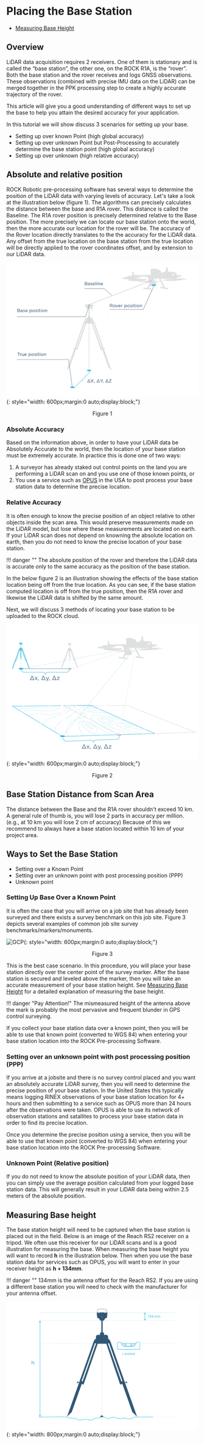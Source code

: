# Placing the Base Station
* [Measuring Base Height](#measuring-base-height)

## Overview

LiDAR data acquisition requires 2 receivers. One of them is stationary and is called the “base station”, the other one, on the ROCK R1A, is the “rover”. Both the base station and the rover receives and logs GNSS observations. These observations (combined with precise IMU data on the LiDAR) can be merged together in the PPK processing step to create a highly accurate trajectory of the rover. 

This article will give you a good understanding of different ways to set up the base to help you attain the desired accuracy for your application.

In this tutorial we will show discuss 3 scenarios for setting up your base.

* Setting up over known Point (high global accuracy)
* Setting up over unknown Point but Post-Processing to accurately determine the base station point (high global accuracy)
* Setting up over unknown (high relative accuracy)



## Absolute and relative position

ROCK Robotic pre-processing software has several ways to determine the position of the LiDAR data with varying levels of accuracy. Let's take a look at the illustration below (figure 1). The algorithms can precisely calculates the distance between the base and R1A rover. This distance is called the Baseline. The R1A rover position is precisely determined relative to the Base position.  The more precisely we can locate our base station onto the world, then the more accurate our location for the rover will be. The accuracy of the Rover location directly translates to the the accuracy for the LiDAR data.  Any offset from the true location on the base station from the true location will be directly applied to the rover coordinates offset, and by extension to our LiDAR data.  

![Base Rover Diagram](../img/Base-Rover-diagram.png){: style="width: 600px;margin:0 auto;display:block;"}
<div style="text-align: center;">
  <figcaption>Figure 1</figcaption>
</div>

### Absolute Accuracy

Based on the information above, in order to have your LiDAR data be Absolutely Accurate to the world, then the location of your base station must be extremely accurate. In practice this is done one of two ways:

1) A surveyor has already staked out control points on the land you are performing a LiDAR scan on and you use one of those known points, or
2) You use a service such as [OPUS](https://geodesy.noaa.gov/OPUS/index.jsp) in the USA to post process your base station data to determine the precise location.

### Relative Accuracy

It is often enough to know the precise position of an object relative to other objects inside the scan area.  This would preserve measurements made on the LiDAR model, but lose where these measurements are located on earth. If your LiDAR scan does not depend on knowning the absolute location on earth, then you do not need to know the precise location of your base station.

!!! danger ""
    The absolute position of the rover and therefore the LiDAR data is accurate only to the same accuracy as the position of the base station.

In the below figure 2 is an illustration showing the effects of the base station location
being off from the true location.  As you can see, if the base station computed location is off from the true position, then the R1A rover and likewise the LiDAR data is shifted by the same amount.  

Next, we will discuss 3 methods of locating your base station to be uploaded to the ROCK cloud.


![LiDAR Shift](../img/LiDAR-Shift.png){: style="width: 600px;margin:0 auto;display:block;"}
<div style="text-align: center;">
    <figcaption>Figure 2</figcaption>
</div>

## Base Station Distance from Scan Area

The distance between the Base and the R1A rover shouldn't exceed 10 km. A general rule of thumb is, you will lose 2 parts in accuracy per million.  (e.g., at 10 km you will lose 2 cm of accuracy)  Because of this we recommend to always have a base station located within 10 km of your project area.


## Ways to Set the Base Station

* Setting over a Known Point
* Setting over an unknown point with post processing position (PPP)
* Unknown point

### Setting Up Base Over a Known Point

It is often the case that you will arrive on a job site that has already been surveyed and there exists a survey benchmark on this job site.  Figure 3 depicts several examples of common job site survey benchmarks/markers/monuments.


![GCP](../img/GCP.png){: style="width: 600px;margin:0 auto;display:block;"}
<div style="text-align: center;">
    <figcaption>Figure 3</figcaption>
</div>


This is the best case scenario. In this procedure, you will place your base station directly over the center point of the survey marker.  After the base station is secured and leveled above the marker, then you will take an accurate measurement of your base station height.  See [Measuring Base Height](#measuring-base-height) for a detailed explanation of measuring the base height.

!!! danger "Pay Attention!"
    The mismeasured height of the antenna above the mark is probably the most pervasive and frequent blunder in GPS control surveying.

If you collect your base station data over a known point, then you will be able to use that known point (converted to WGS 84) when entering your base station location into the ROCK Pre-processing Software.

### Setting over an unknown point with post processing position (PPP)

If you arrive at a jobsite and there is no survey control placed and you want an absolutely accurate LiDAR survey, then you will need to determine the precise position of your base station. In the United States this typically means logging RINEX observations of your base station location for 4+ hours and then submitting to a service such as OPUS more than 24 hours after the observations were taken. OPUS is able to use its network of observation stations and satallites to process your base station data in order to find its precise location.

Once you determine the precise position using a service, then you will be able to use that known point (converted to WGS 84) when entering your base station location into the ROCK Pre-processing Software.

### Unknown Point (Relative position)

If you do not need to know the absolute position of your LiDAR data, then you can simply use the average position calculated from your logged base station data. This will generally result in your LiDAR data being within 2.5 meters of the absolute position.

## Measuring Base height

The base station height will need to be captured when the base station is placed out in the field. Below is an image of the Reach RS2 receiver on a tripod. We often use this receiver for our LiDAR scans and is a good illustration for measuring the base. When measuring the base height you will want to record **h** in the illustration below. Then when you use the base station data for services such as OPUS, you will want to enter in your receiver height as **h + 134mm**.

!!! danger ""
    134mm is the antenna offset for the Reach RS2. If you are using a different base station you will need to check with the manufacturer for your antenna offset.

![Measuring the base](../img/placing-reach-rs2.png){: style="width: 800px;margin:0 auto;display:block;"}
